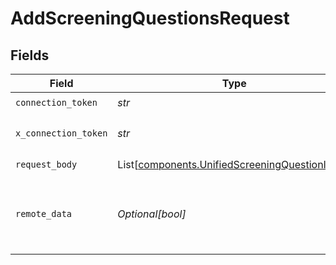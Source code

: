# AddScreeningQuestionsRequest


## Fields

| Field                                                                                                      | Type                                                                                                       | Required                                                                                                   | Description                                                                                                |
| ---------------------------------------------------------------------------------------------------------- | ---------------------------------------------------------------------------------------------------------- | ---------------------------------------------------------------------------------------------------------- | ---------------------------------------------------------------------------------------------------------- |
| `connection_token`                                                                                         | *str*                                                                                                      | :heavy_check_mark:                                                                                         | N/A                                                                                                        |
| `x_connection_token`                                                                                       | *str*                                                                                                      | :heavy_check_mark:                                                                                         | The connection token                                                                                       |
| `request_body`                                                                                             | List[[components.UnifiedScreeningQuestionInput](../../models/components/unifiedscreeningquestioninput.md)] | :heavy_check_mark:                                                                                         | N/A                                                                                                        |
| `remote_data`                                                                                              | *Optional[bool]*                                                                                           | :heavy_minus_sign:                                                                                         | Set to true to include data from the original Ats software.                                                |